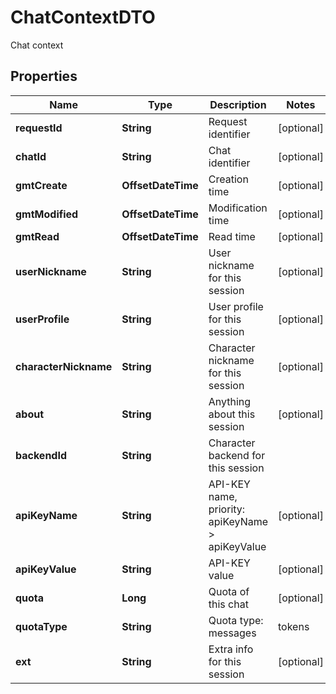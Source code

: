 

# ChatContextDTO

Chat context

## Properties

| Name | Type | Description | Notes |
|------------ | ------------- | ------------- | -------------|
|**requestId** | **String** | Request identifier |  [optional] |
|**chatId** | **String** | Chat identifier |  [optional] |
|**gmtCreate** | **OffsetDateTime** | Creation time |  [optional] |
|**gmtModified** | **OffsetDateTime** | Modification time |  [optional] |
|**gmtRead** | **OffsetDateTime** | Read time |  [optional] |
|**userNickname** | **String** | User nickname for this session |  [optional] |
|**userProfile** | **String** | User profile for this session |  [optional] |
|**characterNickname** | **String** | Character nickname for this session |  [optional] |
|**about** | **String** | Anything about this session |  [optional] |
|**backendId** | **String** | Character backend for this session |  |
|**apiKeyName** | **String** | API-KEY name, priority: apiKeyName &gt; apiKeyValue |  [optional] |
|**apiKeyValue** | **String** | API-KEY value |  [optional] |
|**quota** | **Long** | Quota of this chat |  [optional] |
|**quotaType** | **String** | Quota type: messages | tokens | none (not limited) |  [optional] |
|**ext** | **String** | Extra info for this session |  [optional] |



